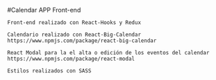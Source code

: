 #Calendar APP Front-end

```
Front-end realizado con React-Hooks y Redux
```

```
Calendario realizado con React-Big-Calendar
https://www.npmjs.com/package/react-big-calendar
```

```
React Modal para la el alta o edición de los eventos del calendar
https://www.npmjs.com/package/react-modal
```

```
Estilos realizados con SASS
```
